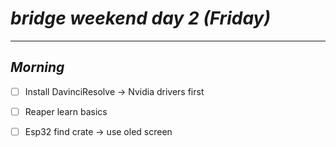 
# *__bridge weekend day 2 (Friday)__* 

---
## *__Morning__*

- [ ] Install DavinciResolve  -> Nvidia drivers first 
- [ ] Reaper learn basics
- [ ] Esp32 find crate -> use oled screen


